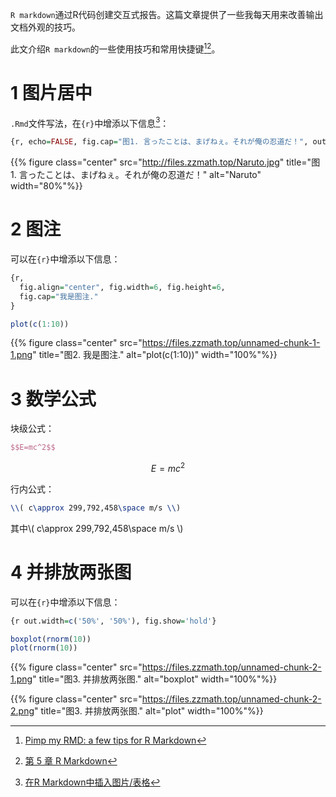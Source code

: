 `R markdown`通过R代码创建交互式报告。这篇文章提供了一些我每天用来改善输出文档外观的技巧。

此文介绍`R markdown`的一些使用技巧和常用快捷键[^1][^2]。

# 1 图片居中

`.Rmd`文件写法，在`{r}`中增添以下信息[^3]：

```r
{r, echo=FALSE, fig.cap="图1. 言ったことは、まげねぇ。それが俺の忍道だ！", out.width = '80%'}
```

{{% figure class="center" src="http://files.zzmath.top/Naruto.jpg" title="图1. 言ったことは、まげねぇ。それが俺の忍道だ！" alt="Naruto" width="80%"%}}

# 2 图注

可以在`{r}`中增添以下信息：

```r
{r, 
  fig.align="center", fig.width=6, fig.height=6,
  fig.cap="我是图注."
}
```

```r
plot(c(1:10))
```

{{% figure class="center" src="https://files.zzmath.top/unnamed-chunk-1-1.png" title="图2. 我是图注." alt="plot(c(1:10))" width="100%"%}}


# 3 数学公式

块级公式：

```latex
$$E=mc^2$$
```

$$E=mc^2$$

行内公式：

```latex
\\( c\approx 299,792,458\space m/s \\)
```

其中\\( c\approx 299,792,458\space m/s \\)

# 4 并排放两张图

可以在`{r}`中增添以下信息：

```r
{r out.width=c('50%', '50%'), fig.show='hold'}
```

```r
boxplot(rnorm(10))
plot(rnorm(10))
```

{{% figure class="center" src="https://files.zzmath.top/unnamed-chunk-2-1.png" title="图3. 并排放两张图." alt="boxplot" width="100%"%}}

{{% figure class="center" src="https://files.zzmath.top/unnamed-chunk-2-2.png" title="图3. 并排放两张图." alt="plot" width="100%"%}}

[^1]: [Pimp my RMD: a few tips for R Markdown](https://holtzy.github.io/Pimp-my-rmd/#)
[^2]: [第 5 章 R Markdown](https://bookdown.org/xiao/RAnalysisBook/r-markdown.html)
[^3]: [在R Markdown中插入图片/表格](https://www.itranslater.com/qa/details/2130545799317685248)

